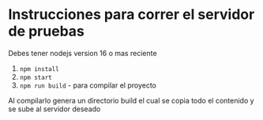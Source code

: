 # Instrucciones para correr el servidor de pruebas

Debes tener nodejs version 16 o mas reciente

1. `npm install`
2. `npm start`
3. `npm run build` - para compilar el proyecto

Al compilarlo genera un directorio build el cual se copia todo el contenido y se sube al servidor deseado

